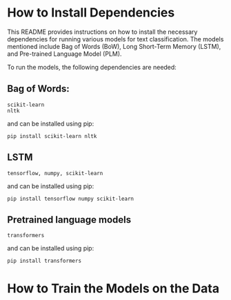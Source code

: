 # How to Install Dependencies
This README provides instructions on how to install the necessary dependencies for running various models for text classification. The models mentioned include Bag of Words (BoW), Long Short-Term Memory (LSTM), and Pre-trained Language Model (PLM).

To run the models, the following dependencies are needed:
## Bag of Words:

    scikit-learn
    nltk

and can be installed using pip:

    pip install scikit-learn nltk

## LSTM

    tensorflow, numpy, scikit-learn

and can be installed using pip:

    pip install tensorflow numpy scikit-learn

## Pretrained language models

    transformers

and can be installed using pip:

    pip install transformers

# How to Train the Models on the Data
